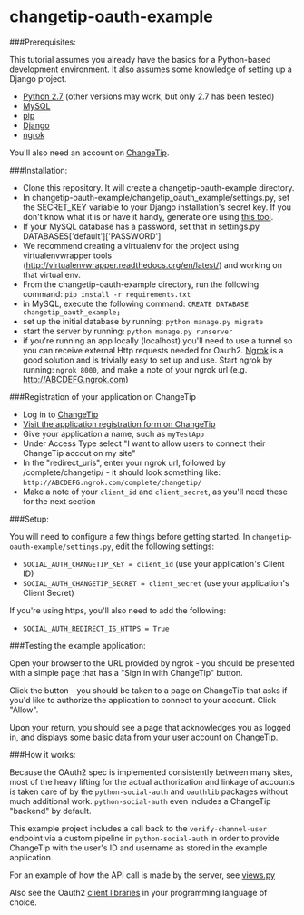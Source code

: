 # changetip-oauth-example

###Prerequisites:

This tutorial assumes you already have the basics for a Python-based development environment. It also assumes some knowledge of setting up a Django project.

- [Python 2.7](https://www.python.org/) (other versions may work, but only 2.7 has been tested)
- [MySQL](http://www.mysql.com/)
- [pip](https://pip.pypa.io/en/latest/)
- [Django](https://www.djangoproject.com/)
- [ngrok](https://ngrok.com/)

You'll also need an account on [ChangeTip](https://www.changetip.com/).

###Installation:

- Clone this repository. It will create a changetip-oauth-example directory.
- In changetip-oauth-example/changetip_oauth_example/settings.py, set the SECRET_KEY variable to your Django installation's secret key. If you don't know what it is or have it handy, generate one using [this tool](http://www.miniwebtool.com/django-secret-key-generator/).
- If your MySQL database has a password, set that in settings.py DATABASES['default']['PASSWORD']
- We recommend creating a virtualenv for the project using virtualenvwrapper tools (http://virtualenvwrapper.readthedocs.org/en/latest/) and working on that virtual env.
- From the changetip-oauth-example directory, run the following command: `pip install -r requirements.txt`
- in MySQL, execute the following command: `CREATE DATABASE changetip_oauth_example;`
- set up the initial database by running: `python manage.py migrate`
- start the server by running: `python manage.py runserver`
- if you're running an app locally (localhost) you'll need to use a tunnel so you can receive external Http requests needed for Oauth2. [Ngrok](https://ngrok.com/) is a good solution and is trivially easy to set up and use. Start ngrok by running: `ngrok 8000`, and make a note of your ngrok url (e.g. http://ABCDEFG.ngrok.com)

###Registration of your application on ChangeTip

- Log in to [ChangeTip](https://www.changetip.com/)
- [Visit the application registration form on ChangeTip](https://www.changetip.com/o/applications/register/)
- Give your application a name, such as `myTestApp`
- Under Access Type select "I want to allow users to connect their ChangeTip accout on my site"
- In the "redirect_uris", enter your ngrok url, followed by /complete/changetip/ - it should look something like: `http://ABCDEFG.ngrok.com/complete/changetip/`
- Make a note of your `client_id` and `client_secret`, as you'll need these for the next section

###Setup:

You will need to configure a few things before getting started. In `changetip-oauth-example/settings.py`, edit the following settings:

- `SOCIAL_AUTH_CHANGETIP_KEY = client_id` (use your application's Client ID)
- `SOCIAL_AUTH_CHANGETIP_SECRET = client_secret` (use your application's Client Secret)

If you're using https, you'll also need to add the following:

- `SOCIAL_AUTH_REDIRECT_IS_HTTPS = True`

###Testing the example application:

Open your browser to the URL provided by ngrok - you should be presented with a simple page that
has a "Sign in with ChangeTip" button.

Click the button - you should be taken to a page on ChangeTip that asks if you'd like to authorize
the application to connect to your account. Click "Allow".

Upon your return, you should see a page that acknowledges you as logged in, and displays some
basic data from your user account on ChangeTip.

###How it works:

Because the OAuth2 spec is implemented consistently between many sites, most of the heavy lifting for
the actual authorization and linkage of accounts is taken care of by the `python-social-auth` and
`oauthlib` packages without much additional work. `python-social-auth` even includes a ChangeTip
"backend" by default.

This example project includes a call back to the `verify-channel-user` endpoint via a custom pipeline
in `python-social-auth` in order to provide ChangeTip with the user's ID and username as stored in the 
example application.

For an example of how the API call is made by the server, see [views.py](https://github.com/changecoin/changetip-oauth-example/blob/master/changetip_oauth_example/views.py)

Also see the Oauth2 [client libraries](http://oauth.net/2/#client-libraries) in your programming language of choice.
